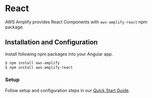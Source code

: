 ---
---

# React

AWS Amplify provides React Components with `aws-amplify-react` npm package.

## Installation and Configuration

Install following npm packages into your Angular app.

```bash
$ npm install aws-amplify
$ npm install aws-amplify-react
```

### Setup

Follow setup and configuration steps in our [Quick Start Guide](https://aws.github.io/aws-amplify/media/quick_start).

 